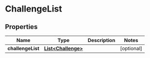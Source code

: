 
# ChallengeList

## Properties
Name | Type | Description | Notes
------------ | ------------- | ------------- | -------------
**challengeList** | [**List&lt;Challenge&gt;**](Challenge.md) |  |  [optional]



